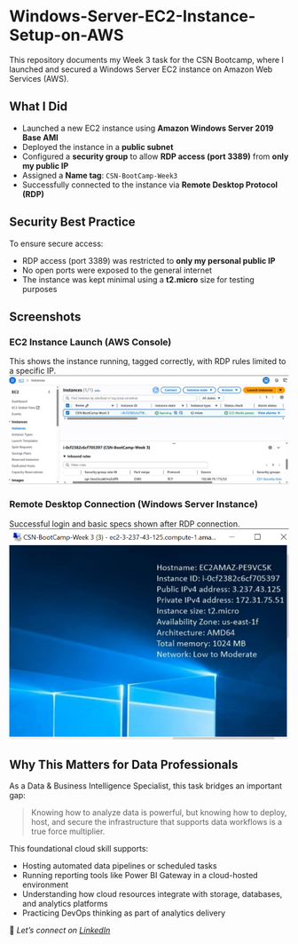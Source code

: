 # Windows-Server-EC2-Instance-Setup-on-AWS

This repository documents my Week 3 task for the CSN Bootcamp, where I launched and secured a Windows Server EC2 instance on Amazon Web Services (AWS).

## What I Did
- Launched a new EC2 instance using **Amazon Windows Server 2019 Base AMI**
- Deployed the instance in a **public subnet**
- Configured a **security group** to allow **RDP access (port 3389)** from **only my public IP**
- Assigned a **Name tag**: `CSN-BootCamp-Week3`
- Successfully connected to the instance via **Remote Desktop Protocol (RDP)**

## Security Best Practice
To ensure secure access:
- RDP access (port 3389) was restricted to **only my personal public IP**
- No open ports were exposed to the general internet
- The instance was kept minimal using a **t2.micro** size for testing purposes

## Screenshots
### EC2 Instance Launch (AWS Console)
This shows the instance running, tagged correctly, with RDP rules limited to a specific IP.
![EC2 Launch](Screenshots/EC2%20Instance%20Launch.JPG)

### Remote Desktop Connection (Windows Server Instance)
Successful login and basic specs shown after RDP connection.
![RDP Connection](Screenshots/remote%20desktop%20connection.png)

## Why This Matters for Data Professionals
As a Data & Business Intelligence Specialist, this task bridges an important gap:
> Knowing how to analyze data is powerful, but knowing how to deploy, host, and secure the infrastructure that supports data workflows is a true force multiplier.

This foundational cloud skill supports:
- Hosting automated data pipelines or scheduled tasks
- Running reporting tools like Power BI Gateway in a cloud-hosted environment
- Understanding how cloud resources integrate with storage, databases, and analytics platforms
- Practicing DevOps thinking as part of analytics delivery

🔗 *Let’s connect on [LinkedIn](https://linkedin.com/in/https://www.linkedin.com/in/winnie-madikizella-data/)*
